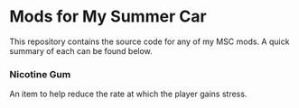 # Mods for My Summer Car
This repository contains the source code for any of my MSC mods. A quick summary of each can be found below.

### Nicotine Gum
An item to help reduce the rate at which the player gains stress.
